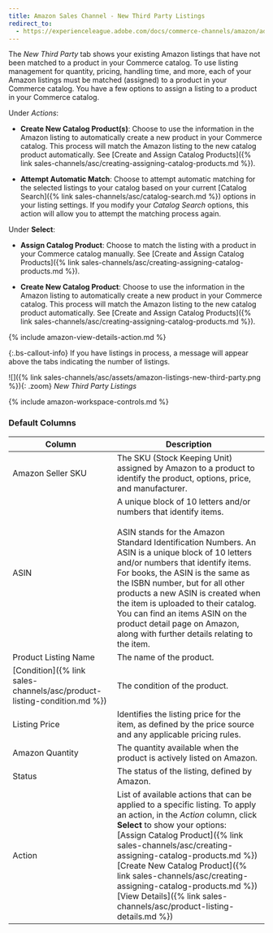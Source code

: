 ```yaml
---
title: Amazon Sales Channel - New Third Party Listings
redirect_to:
  - https://experienceleague.adobe.com/docs/commerce-channels/amazon/admin-listings/status-tab/new-third-party-listings.html
---
```


The _New Third Party_ tab shows your existing Amazon listings that have not been matched to a product in your Commerce catalog. To use listing management for quantity, pricing, handling time, and more, each of your Amazon listings must be matched (assigned) to a product in your Commerce catalog. You have a few options to assign a listing to a product in your Commerce catalog.

Under _Actions_:

- **Create New Catalog Product(s)**: Choose to use the information in the Amazon listing to automatically create a new product in your Commerce catalog. This process will match the Amazon listing to the new catalog product automatically. See [Create and Assign Catalog Products]({% link sales-channels/asc/creating-assigning-catalog-products.md %}).

- **Attempt Automatic Match**: Choose to attempt automatic matching for the selected listings to your catalog based on your current [Catalog Search]({% link sales-channels/asc/catalog-search.md %}) options in your listing settings. If you modify your _Catalog Search_ options, this action will allow you to attempt the matching process again.

Under **Select**:

- **Assign Catalog Product**: Choose to match the listing with a product in your Commerce catalog manually. See [Create and Assign Catalog Products]({% link sales-channels/asc/creating-assigning-catalog-products.md %}).

- **Create New Catalog Product**: Choose to use the information in the Amazon listing to automatically create a new product in your Commerce catalog. This process will match the Amazon listing to the new catalog product automatically. See [Create and Assign Catalog Products]({% link sales-channels/asc/creating-assigning-catalog-products.md %}).

{% include amazon-view-details-action.md %}

{:.bs-callout-info}
If you have listings in process, a message will appear above the tabs indicating the number of listings.

![]({% link sales-channels/asc/assets/amazon-listings-new-third-party.png %}){: .zoom}
_New Third Party Listings_

{% include amazon-workspace-controls.md %}

### Default Columns

|Column|Description|
|---|---|
|Amazon Seller SKU|The SKU (Stock Keeping Unit) assigned by Amazon to a product to identify the product, options, price, and manufacturer. |
|ASIN|A unique block of 10 letters and/or numbers that identify items.<br/><br/>ASIN stands for the Amazon Standard Identification Numbers. An ASIN is a unique block of 10 letters and/or numbers that identify items. For books, the ASIN is the same as the ISBN number, but for all other products a new ASIN is created when the item is uploaded to their catalog. You can find an items ASIN on the product detail page on Amazon, along with further details relating to the item. |
|Product Listing Name|The name of the product. |
|[Condition]({% link sales-channels/asc/product-listing-condition.md %})|The condition of the product. |
|Listing Price|Identifies the listing price for the item, as defined by the price source and any applicable pricing rules. |
|Amazon Quantity|The quantity available when the product is actively listed on Amazon. |
|Status|The status of the listing, defined by Amazon. |
|Action|List of available actions that can be applied to a specific listing. To apply an action, in the _Action_ column, click **Select** to show your options:<br/>[Assign Catalog Product]({% link sales-channels/asc/creating-assigning-catalog-products.md %})<br/>[Create New Catalog Product]({% link sales-channels/asc/creating-assigning-catalog-products.md %})<br/>[View Details]({% link sales-channels/asc/product-listing-details.md %}) |
